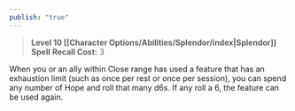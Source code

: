 ```yaml
---
publish: "true"
---
```

> **Level 10 [[Character Options/Abilities/Splendor/index|Splendor]] Spell**
> **Recall Cost:** 3

When you or an ally within Close range has used a feature that has an exhaustion limit (such as once per rest or once per session), you can spend any number of Hope and roll that many d6s. If any roll a 6, the feature can be used again.

